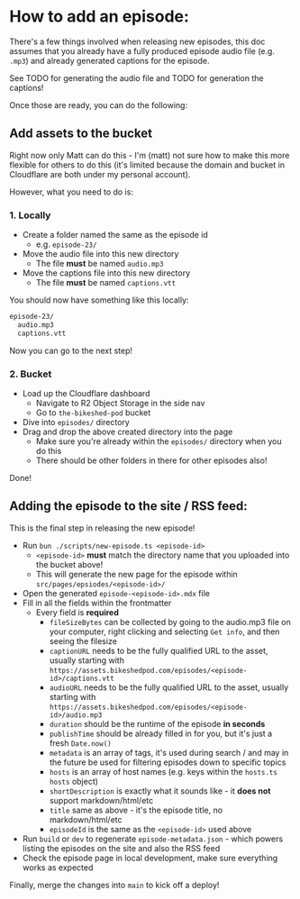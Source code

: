 # How to add an episode:

There's a few things involved when releasing new episodes, this doc assumes that you already have a fully produced episode audio file (e.g. `.mp3`) and already generated captions for the episode.

See TODO for generating the audio file and TODO for generation the captions!

Once those are ready, you can do the following:

## Add assets to the bucket

Right now only Matt can do this - I'm (matt) not sure how to make this more flexible for others to do this (it's limited because the domain and bucket in Cloudflare are both under my personal account).

However, what you need to do is:

### 1. Locally

- Create a folder named the same as the episode id
  - e.g. `episode-23/`
- Move the audio file into this new directory
  - The file **must** be named `audio.mp3`
- Move the captions file into this new directory
  - The file **must** be named `captions.vtt`

You should now have something like this locally:

```sh
episode-23/
  audio.mp3
  captions.vtt
```

Now you can go to the next step!

### 2. Bucket

- Load up the Cloudflare dashboard
  - Navigate to R2 Object Storage in the side nav
  - Go to `the-bikeshed-pod` bucket
- Dive into `episodes/` directory
- Drag and drop the above created directory into the page
  - Make sure you're already within the `episodes/` directory when you do this
  - There should be other folders in there for other episodes also!

Done!

## Adding the episode to the site / RSS feed:

This is the final step in releasing the new episode!

- Run `bun ./scripts/new-episode.ts <episode-id>`
  - `<episode-id>` **must** match the directory name that you uploaded into the bucket above!
  - This will generate the new page for the episode within `src/pages/epsiodes/<episode-id>/`
- Open the generated `episode-<episode-id>.mdx` file
- Fill in all the fields within the frontmatter
  - Every field is **required**
    - `fileSizeBytes` can be collected by going to the audio.mp3 file on your computer, right clicking and selecting `Get info`, and then seeing the filesize
    - `captionURL` needs to be the fully qualified URL to the asset, usually starting with `https://assets.bikeshedpod.com/episodes/<episode-id>/captions.vtt`
    - `audioURL` needs to be the fully qualified URL to the asset, usually starting with `https://assets.bikeshedpod.com/episodes/<episode-id>/audio.mp3`
    - `duration` should be the runtime of the episode **in seconds**
    - `publishTime` should be already filled in for you, but it's just a fresh `Date.now()`
    - `metadata` is an array of tags, it's used during search / and may in the future be used for filtering episodes down to specific topics
    - `hosts` is an array of host names (e.g. keys within the `hosts.ts` `hosts` object)
    - `shortDescription` is exactly what it sounds like - it **does not** support markdown/html/etc
    - `title` same as above - it's the episode title, no markdown/html/etc
    - `episodeId` is the same as the `<episode-id>` used above
- Run `build` or `dev` to regenerate `episode-metadata.json` - which powers listing the episodes on the site and also the RSS feed
- Check the episode page in local development, make sure everything works as expected

Finally, merge the changes into `main` to kick off a deploy!